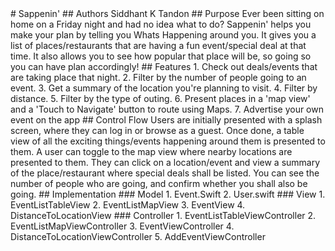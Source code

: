 <snippet>
  <content>
# Sappenin'
## Authors
Siddhant K Tandon
## Purpose
Ever been sitting on home on a Friday night and had no idea what to do? Sappenin' helps you make your plan by telling you Whats Happening around you. It gives you a list of places/restaurants that are having a fun event/special deal at that time. It also allows you to see how popular that place will be, so going so you can have plan accordingly!
## Features
1. Check out deals/events that are taking place that night.
2. Filter by the number of people going to an event.
3. Get a summary of the location you're planning to visit.
4. Filter by distance.
5. Filter by the type of outing.
6. Present places in a 'map view' and a 'Touch to Navigate' button to route using Maps.
7. Advertise your own event on the app
## Control Flow
Users are initially presented with a splash screen, where they can log in or browse as a guest. Once done, a table view of all the exciting things/events happening around them is presented to them. A user can toggle to the map view where nearby locations are presented to them. They can click on a location/event and view a summary of the place/restaurant where special deals shall be listed. You can see the number of people who are going, and confirm whether you shall also be going.
## Implementation
### Model
1. Event.Swift
2. User.swift
### View
1. EventListTableView
2. EventListMapView
3. EventView
4. DistanceToLocationView
### Controller
1. EventListTableViewController
2. EventListMapViewController
3. EventViewController
4. DistanceToLocationViewController
5. AddEventViewController
</content>
  <tabTrigger></tabTrigger>
</snippet>